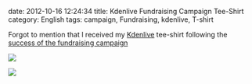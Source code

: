 date: 2012-10-16 12:24:34
title: Kdenlive Fundraising Campaign Tee-Shirt
category: English
tags: campaign, Fundraising, kdenlive, T-shirt

Forgot to mention that I received my [Kdenlive](http://kdenlive.org) tee-shirt following the [success of the fundraising campaign](http://kevin.deldycke.com/2012/05/kdenlive-fundraising-campaign-tremendous-success/)

![](/static/uploads/2012/10/kdenlive-fundraising-campaign-tee-shirt-back.jpg)

![](/static/uploads/2012/10/kdenlive-fundraising-campaign-tee-shirt-front.jpg)

